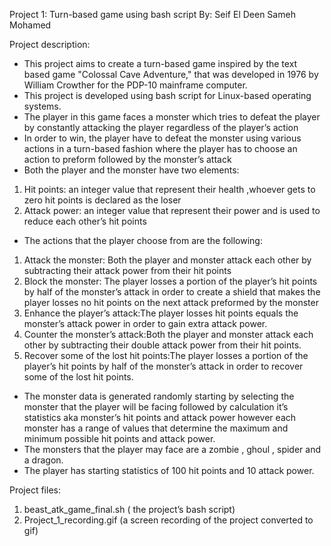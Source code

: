 Project 1: Turn-based game using bash script
 By: Seif El Deen Sameh Mohamed

Project description:
- This project aims to create a turn-based game inspired by the text based game  "Colossal Cave Adventure," that was developed in 1976 by William Crowther for the PDP-10 mainframe computer.
- This project is developed using bash script for Linux-based operating systems.
- The player in this game faces a monster which tries to defeat the player by constantly attacking the player regardless of the player’s action
- In order to win, the player have to defeat the monster using various actions in a turn-based fashion where the player has to choose an action to preform followed by the monster’s attack
- Both the player and the monster have two elements:
1. Hit points: an integer value that represent their health ,whoever gets to zero hit points is declared as the loser
2. Attack power: an integer value that represent their power and is used to reduce each other’s hit points
- The actions that the player choose from are the following:
1. Attack the monster: Both the player and monster attack each other  by subtracting their attack power from their hit points
2. Block the monster: The player losses a portion of the player’s hit points by half of the monster’s attack in order to create a shield that makes the player losses no hit points on the next attack preformed by the monster 
3. Enhance the player’s attack:The player losses hit points equals the monster’s attack power in order to gain extra attack power.
4. Counter the monster’s attack:Both the player and monster attack each other by subtracting their double attack power from their hit points.
5. Recover some of the lost hit points:The player losses a portion of the player’s hit points by half of the monster’s attack in order to recover some of the lost hit points.
- The monster data is generated randomly starting by selecting the monster that the player will be facing followed by calculation it’s statistics aka monster’s hit points and attack power however each monster has a range of values that determine the maximum and minimum possible hit points and attack power.
- The monsters that the player may face are a zombie , ghoul , spider and a dragon.
- The player has starting statistics of 100 hit points and 10 attack power.

Project files:
1. beast_atk_game_final.sh ( the project’s bash script)
2. Project_1_recording.gif (a screen recording of the project converted to gif)
